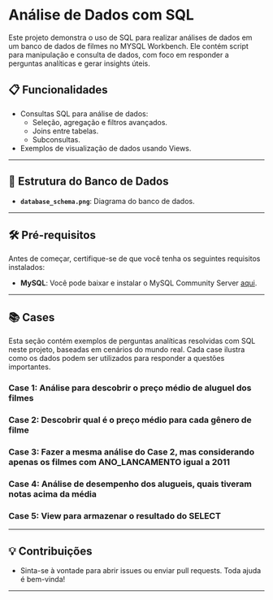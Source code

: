 # **Análise de Dados com SQL**

Este projeto demonstra o uso de SQL para realizar análises de dados em um banco de dados de filmes no MYSQL Workbench. Ele contém script para manipulação e consulta de dados, com foco em responder a perguntas analíticas e gerar insights úteis.

## **📋 Funcionalidades**

- Consultas SQL para análise de dados:
  - Seleção, agregação e filtros avançados.
  - Joins entre tabelas.
  - Subconsultas.
- Exemplos de visualização de dados usando Views.

---

## **📁 Estrutura do Banco de Dados**
- **`database_schema.png`**: Diagrama do banco de dados.
  
---

## **🛠 Pré-requisitos**

Antes de começar, certifique-se de que você tenha os seguintes requisitos instalados:

- **MySQL**: Você pode baixar e instalar o MySQL Community Server [aqui](https://dev.mysql.com/downloads/).

---

## **📚 Cases**

Esta seção contém exemplos de perguntas analíticas resolvidas com SQL neste projeto, baseadas em cenários do mundo real. Cada case ilustra como os dados podem ser utilizados para responder a questões importantes.

### **Case 1: Análise para descobrir o preço médio de aluguel dos filmes**

### **Case 2: Descobrir qual é o preço médio para cada gênero de filme**

### **Case 3: Fazer a mesma análise do Case 2, mas considerando apenas os filmes com ANO_LANCAMENTO igual a 2011**

### **Case 4: Análise de desempenho dos alugueis, quais tiveram notas acima da média**

### **Case 5: View para armazenar o resultado do SELECT**

---

## **💡 Contribuições**

- Sinta-se à vontade para abrir issues ou enviar pull requests. Toda ajuda é bem-vinda!

---
